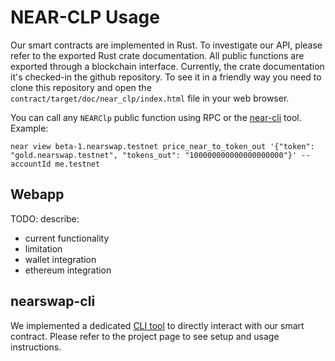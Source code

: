 # NEAR-CLP Usage

Our smart contracts are implemented in Rust. To investigate our API, please refer to the exported Rust crate documentation. All public functions are exported through a blockchain interface.
Currently, the crate documentation it's checked-in the github repository. To see it in a friendly way you need to clone this repository and open the `contract/target/doc/near_clp/index.html` file in your web browser.

You can call any `NEARClp` public function using RPC or the [near-cli](https://github.com/near/near-cli) tool. Example:

```
near view beta-1.nearswap.testnet price_near_to_token_out '{"token": "gold.nearswap.testnet", "tokens_out": "100000000000000000000"}' --accountId me.testnet
```


## Webapp

TODO: describe:
* current functionality
* limitation
* wallet integration
* ethereum integration


## nearswap-cli

We implemented a dedicated [CLI tool](https://github.com/luciotato/near-clp-beta-cli/) to directly interact with our smart contract. Please refer to the project page to see setup and usage instructions.
